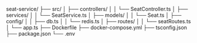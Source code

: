 seat-service/
├── src/
│   ├── controllers/
│   │   └── SeatController.ts
│   ├── services/
│   │   └── SeatService.ts
│   ├── models/
│   │   └── Seat.ts
│   ├── config/
│   │   ├── db.ts
│   │   └── redis.ts
│   ├── routes/
│   │   └── seatRoutes.ts
│   └── app.ts
├── Dockerfile
├── docker-compose.yml
├── tsconfig.json
├── package.json
└── .env
